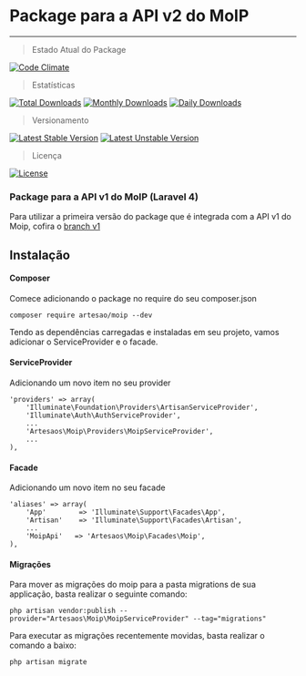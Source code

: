 # Package para a API v2 do MoIP
----------------------

> Estado Atual do Package

[![Code Climate](https://codeclimate.com/github/artesaos/moip/badges/gpa.svg)](https://codeclimate.com/github/artesaos/moip)

> Estatísticas

[![Total Downloads](https://poser.pugx.org/artesaos/moip/downloads)](https://packagist.org/packages/artesaos/moip)
[![Monthly Downloads](https://poser.pugx.org/artesaos/moip/d/monthly)](https://packagist.org/packages/artesaos/moip)
[![Daily Downloads](https://poser.pugx.org/artesaos/moip/d/daily)](https://packagist.org/packages/artesaos/moip)

> Versionamento

[![Latest Stable Version](https://poser.pugx.org/artesaos/moip/v/stable)](https://packagist.org/packages/artesaos/moip)
[![Latest Unstable Version](https://poser.pugx.org/artesaos/moip/v/unstable)](https://packagist.org/packages/artesaos/moip)

> Licença

[![License](https://poser.pugx.org/artesaos/moip/license)](https://packagist.org/packages/artesaos/moip)

### Package para a API v1 do MoIP (Laravel 4)

Para utilizar a primeira versão do package que é integrada com a API v1 do Moip, cofira o [branch v1](https://github.com/SOSTheBlack/moip/tree/v1)

## Instalação

#### Composer

Comece adicionando o package no require do seu composer.json
```
composer require artesao/moip --dev
```

Tendo as dependências carregadas e instaladas em seu projeto, vamos adicionar o ServiceProvider e o facade.

#### ServiceProvider
Adicionando um novo item no seu provider
```
'providers' => array(
    'Illuminate\Foundation\Providers\ArtisanServiceProvider',
    'Illuminate\Auth\AuthServiceProvider',
    ...
    'Artesaos\Moip\Providers\MoipServiceProvider',
    ...
),
```
#### Facade
Adicionando um novo item no seu facade
```
'aliases' => array(
    'App'        => 'Illuminate\Support\Facades\App',
    'Artisan'    => 'Illuminate\Support\Facades\Artisan',
    ...
    'MoipApi'	=> 'Artesaos\Moip\Facades\Moip',
),
```

#### Migrações
Para mover as migrações do moip para a pasta migrations de sua applicação, basta realizar o seguinte comando:
```
php artisan vendor:publish --provider="Artesaos\Moip\MoipServiceProvider" --tag="migrations"
```

Para executar as migrações recentemente movidas, basta realizar o comando a baixo:
```
php artisan migrate
